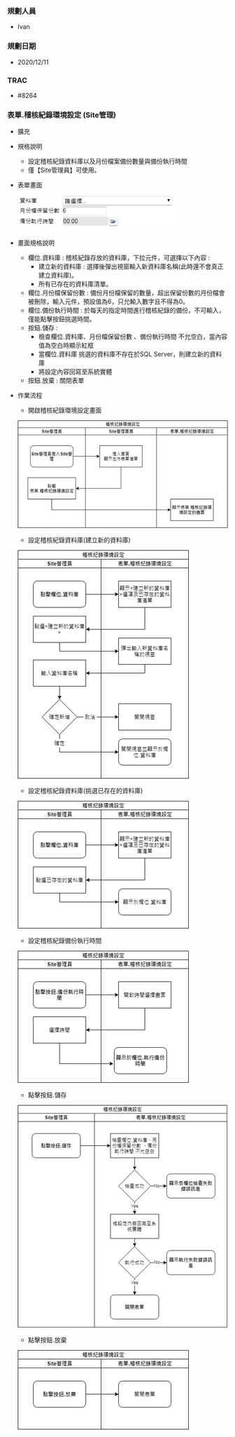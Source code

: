 ### <div id="user">規劃人員</div>
* Ivan

### <div id="updatedate">規劃日期</div>
* 2020/12/11

### <div id="trac">TRAC</div>
* #8264

### <div id="sitemanage_2">表單.稽核紀錄環境設定 <path>(Site管理)</path></div>
* 擴充
* 規格說明
    * 設定稽核紀錄資料庫以及月份檔案備份數量與備份執行時間
    * 僅【Site管理員】可使用。

* 表單畫面

    ![AuditLogEnvSetting]
* 畫面規格說明
    * 欄位.資料庫 : 稽核紀錄存放的資料庫，下拉元件，可選擇以下內容 : 
        * 建立新的資料庫 : 選擇後彈出視窗輸入新資料庫名稱(此時還不會真正建立資料庫)。
        * 所有已存在的資料庫清單。
    * 欄位.月份檔保留份數 : 備份月份檔保留的數量，超出保留份數的月份檔會被刪除，輸入元件，預設值為6，只允輸入數字且不得為0。
    * 欄位.備份執行時間 : 於每天的指定時間進行稽核紀錄的備份，不可輸入，僅能點擊按鈕挑選時間。
    * 按鈕.儲存 : 
        * 檢查欄位.資料庫、月份檔保留份數 、備份執行時間 不允空白，當內容值為空白時顯示紅框
        * 當欄位.資料庫 挑選的資料庫不存在於SQL Server，則建立新的資料庫
        * 將設定內容回寫至系統實體
    * 按鈕.放棄 : 關閉表單

* 作業流程
    * 開啟稽核紀錄環境設定畫面

    ![AuditLogEnvSetting_sa1]
    * 設定稽核紀錄資料庫(建立新的資料庫)

    ![AuditLogEnvSetting_sa2]
    * 設定稽核紀錄資料庫(挑選已存在的資料庫)

    ![AuditLogEnvSetting_sa3]
    * 設定稽核紀錄備份執行時間

    ![AuditLogEnvSetting_sa4]
    * 點擊按鈕.儲存

    ![AuditLogEnvSetting_sa5]
    * 點擊按鈕.放棄

    ![AuditLogEnvSetting_sa6]

<!--超連結引用ps.畫面上看不到-->
[AuditLogEnvSetting]:img/AuditLogEnvSetting.jpg
[AuditLogEnvSetting_sa1]:img/AuditLogEnvSetting_sa1.jpg
[AuditLogEnvSetting_sa2]:img/AuditLogEnvSetting_sa2.jpg
[AuditLogEnvSetting_sa3]:img/AuditLogEnvSetting_sa3.jpg
[AuditLogEnvSetting_sa4]:img/AuditLogEnvSetting_sa4.jpg
[AuditLogEnvSetting_sa5]:img/AuditLogEnvSetting_sa5.jpg
[AuditLogEnvSetting_sa6]:img/AuditLogEnvSetting_sa6.jpg